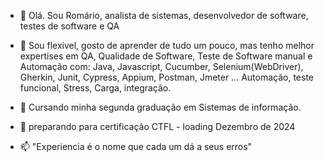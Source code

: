 - 👋 Olá. Sou Romário, analista de sistemas, desenvolvedor de software, testes de software e QA
- 👀 Sou flexivel, gosto de aprender de tudo um pouco, mas tenho melhor expertises em QA, Qualidade de Software, Teste de Software manual e Automação com:
Java, Javascript, Cucumber, Selenium(WebDriver), Gherkin, Junit, Cypress, Appium, Postman, Jmeter ...
Automação, teste funcional, Stress, Carga, integração.
- 🌱 Cursando minha segunda graduação em Sistemas de informação.
- 💞️ preparando para certificação CTFL - loading Dezembro de 2024
  
- 📫 "Experiencia é o nome que cada um dá a seus erros"

